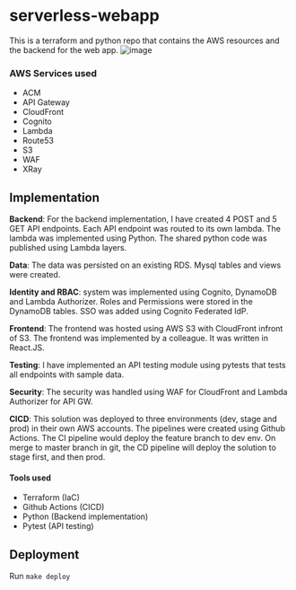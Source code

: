 # serverless-webapp
This is a terraform and python repo that contains the AWS resources and the backend for the web app.
![image](https://user-images.githubusercontent.com/65294673/147787618-aedd3448-cde0-4425-acd4-0dc5fb9d1325.png)

### AWS Services used

* ACM
* API Gateway
* CloudFront
* Cognito
* Lambda
* Route53
* S3
* WAF
* XRay

## Implementation 
 
**Backend**: For the backend implementation, I have created 4 POST and 5 GET API endpoints. Each API endpoint was routed to its own lambda. The lambda was implemented using Python. The shared python code was published using Lambda layers. 

**Data**: The data was persisted on an existing RDS. Mysql tables and views were created. 

**Identity and RBAC**: system was implemented using Cognito, DynamoDB and Lambda Authorizer. Roles and Permissions were stored in the DynamoDB tables. SSO was added using Cognito Federated IdP.

**Frontend**: The frontend was hosted using AWS S3 with CloudFront infront of S3. The frontend was implemented by a colleague. It was written in React.JS.

**Testing**: I have implemented an API testing module using pytests that tests all endpoints with sample data. 

**Security**: The security was handled using WAF for CloudFront and Lambda Authorizer for API GW.

**CICD**: This solution was deployed to three environments (dev, stage and prod) in their own AWS accounts. The pipelines were created using Github Actions. The CI pipeline would deploy the feature branch to dev env. On merge to master branch in git, the CD pipeline will deploy the solution to stage first, and then prod.

#### Tools used 
- Terraform (IaC)
- Github Actions (CICD)
- Python (Backend implementation)
- Pytest (API testing)

## Deployment

Run `make deploy`
